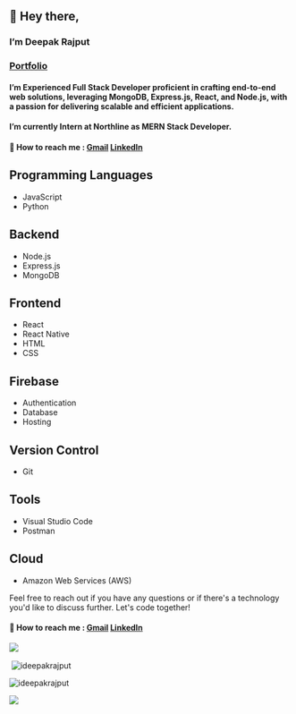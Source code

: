 ## 👋 Hey there,
### I’m **Deepak Rajput**
### [Portfolio](https://ideepakrajput.github.io)

#### I’m Experienced Full Stack Developer proficient in crafting end-to-end web solutions, leveraging MongoDB, Express.js, React, and Node.js, with a passion for delivering scalable and efficient applications.
#### I’m currently Intern at Northline as MERN Stack Developer.
#### 💌 How to reach me : [Gmail](mailto:contact.deepakrajput@gmail.com)  [LinkedIn](https://www.linkedin.com/in/ideepakrajput)

## Programming Languages
- JavaScript
- Python

## Backend
- Node.js
- Express.js
- MongoDB

## Frontend
- React
- React Native
- HTML
- CSS

## Firebase
- Authentication
- Database
- Hosting

## Version Control
- Git

## Tools
- Visual Studio Code
- Postman

## Cloud
- Amazon Web Services (AWS)

Feel free to reach out if you have any questions or if there's a technology you'd like to discuss further. Let's code together!
#### 💌 How to reach me : [Gmail](mailto:contact.deepakrajput@gmail.com)  [LinkedIn](https://www.linkedin.com/in/ideepakrajput)

![](https://media2.giphy.com/media/qgQUggAC3Pfv687qPC/giphy.gif?cid=ecf05e47bchqpe4akujlphu1jd2ll22t8x3eo4h0a4vm6jba&rid=giphy.gif&ct=g)


<p><img align="left" src="https://github-readme-stats.vercel.app/api/top-langs?username=ideepakrajput&show_icons=true&locale=en&layout=compact" alt="" /></p>

<p>&nbsp;<img align="center" src="https://github-readme-stats.vercel.app/api?username=ideepakrajput&show_icons=true&locale=en" alt="ideepakrajput" /></p>

<p><img align="center" src="https://github-readme-streak-stats.herokuapp.com/?user=ideepakrajput" alt="ideepakrajput" /></p>

![](https://komarev.com/ghpvc/?username=ideepakrajput&color=blueviolet)
